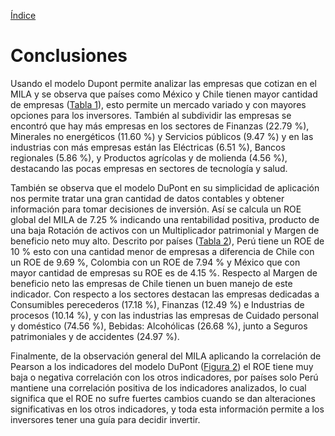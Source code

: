 [Índice](./README.md#índice)

# Conclusiones

Usando el modelo Dupont permite analizar las empresas que cotizan en el MILA y se
observa que países como México y Chile tienen mayor cantidad de empresas ([Tabla 1](anexos#tabla-1)),
esto permite un mercado variado y con mayores opciones para los inversores. También al
subdividir las empresas se encontró que hay más empresas en los sectores de Finanzas
(22.79 %), Minerales no energéticos (11.60 %) y Servicios públicos (9.47 %) y en las
industrias con más empresas están las Eléctricas (6.51 %), Bancos regionales (5.86 %), y
Productos agrícolas y de molienda (4.56 %), destacando las pocas empresas en sectores de
tecnología y salud.

También se observa que el modelo DuPont en su simplicidad de aplicación nos permite
tratar una gran cantidad de datos contables y obtener información para tomar decisiones
de inversión. Así se calcula un ROE global del MILA de 7.25 % indicando una rentabilidad
positiva, producto de una baja Rotación de activos con un Multiplicador patrimonial y
Margen de beneficio neto muy alto. Descrito por países ([Tabla 2](anexos#tabla-2)), Perú tiene un ROE de
10 % esto con una cantidad menor de empresas a diferencia de Chile con un ROE de 9.69 %,
Colombia con un ROE de 7.94 % y México que con mayor cantidad de empresas su ROE
es de 4.15 %. Respecto al Margen de beneficio neto las empresas de Chile tienen un buen
manejo de este indicador. Con respecto a los sectores destacan las empresas dedicadas a
Consumibles perecederos (17.18 %), Finanzas (12.49 %) e Industrias de procesos (10.14 %),
y con las industrias las empresas de Cuidado personal y doméstico (74.56 %), Bebidas:
Alcohólicas (26.68 %), junto a Seguros patrimoniales y de accidentes (24.97 %).

Finalmente, de la observación general del MILA aplicando la correlación de Pearson a
los indicadores del modelo DuPont ([Figura 2](anexos#figura-2)) el ROE tiene muy baja o negativa correlación
con los otros indicadores, por países solo Perú mantiene una correlación positiva de los
indicadores analizados, lo cual significa que el ROE no sufre fuertes cambios cuando se
dan alteraciones significativas en los otros indicadores, y toda esta información permite a
los inversores tener una guía para decidir invertir.
